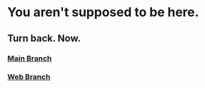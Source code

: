 # You aren't supposed to be here.
## Turn back. Now.
### [Main Branch](https://github.com/builderdevelopment/dde/tree/main)
### [Web Branch](https://github.com/builderdevelopment/dde/tree/gh-pages)
